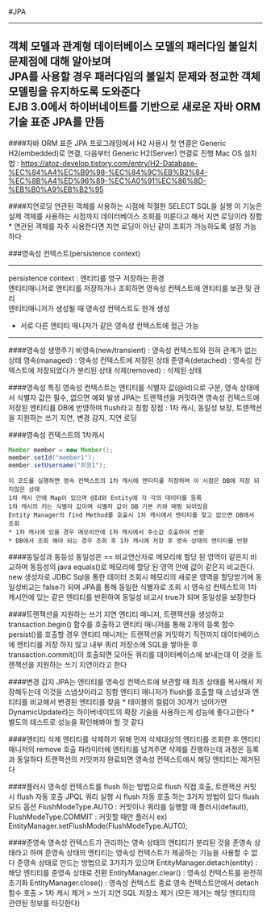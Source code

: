 #JPA

---
객체 모델과 관계형 데이터베이스 모델의 패러다임 불일치 문제점에 대해 알아보며  
JPA를 사용할 경우 패러다임의 불일치 문제와 정교한 객체 모델링을 유지하도록 도와준다  
EJB 3.0에서 하이버네이트를 기반으로 새로운 자바 ORM 기술 표준 JPA를 만듬
---

####자바 ORM 표준 JPA 프로그래밍에서 H2 사용시
    첫 연결은 Generic H2(embedded)로 연결, 다음부터 Generic H2(Server) 연결로 진행
    Mac OS 설치법 : https://atoz-develop.tistory.com/entry/H2-Database-%EC%84%A4%EC%B9%98-%EC%84%9C%EB%B2%84-%EC%8B%A4%ED%96%89-%EC%A0%91%EC%86%8D-%EB%B0%A9%EB%B2%95

####지연로딩
    연관된 객체를 사용하는 시점에 적절한 SELECT SQL을 실행
    이 기능은 실제 객체를 사용하는 시점까지 데이터베이스 조회를 미룬다고 해서 지연 로딩이라 칭함
    * 연관된 객체를 자주 사용한다면 지연 로딩이 아닌 같이 조회가 가능하도록 설정 가능하다

###영속성 컨텍스트(persistence context)

---
persistence context : 엔티티를 영구 저장하는 환경  
엔티티매니저로 엔티티를 저장하거나 조회하면 영속성 컨텍스트에 엔티티를 보관 및 관리  
엔티티매니저가 생성될 때 영속성 컨텍스트도 한개 생성  
* 서로 다른 엔티티 매니저가 같은 영속성 컨텍스트에 접근 가능  
---
####영속성 생명주기
    비영속(new/transient) : 영속성 컨텍스트와 전혀 관계가 없는 상태
    영속(managed) : 영속성 컨텍스트에 저장된 상태
    준영속(detached) : 영속성 컨텍스트에 저장되었다가 분리된 상태
    삭제(removed) : 삭제된 상태

####영속성 특징
    영속성 컨텍스트는 엔티티를 식별자 값(@Id)으로 구분, 영속 상태에서 식별자 값은 필수, 없으면 예외 발생
    JPA는 트랜잭션을 커밋하면 영속성 컨텍스트에 저장된 엔티티를 DB에 반영하며 flush라고 칭함
    장점 : 1차 캐시, 동일성 보장, 트랜잭션을 지원하는 쓰기 지연, 변경 감지, 지연 로딩

####영속성 컨텍스트의 1차캐시
```java
Member member = new Member();
member.setId("member1");
member.setUsername("회원1");
```
    이 코드를 실행하면 영속 컨텍스트의 1차 캐시에 엔티티를 저장하며 이 시점은 DB에 저장 되지않은 상태
    1차 캐시 안에 Map이 있으며 @Id와 Entity에 각 각의 데이터를 등록
    1차 캐시의 키는 식별자 값이며 식별자 값이 DB 기본 키와 매핑 되어있음
    Entity Manager의 find Method를 호출시 1차 캐시에서 엔티티를 찾고 없으면 DB에서 조회
    * 1차 캐시에 있을 경우 메모리안에 1차 캐시에서 주소값 호출하여 반환
    * DB에서 조회 해야 되는 경우 조회 후 1차 캐시에 저장 후 영속 상태의 엔티티를 반환

####동일성과 동등성
    동일성은 == 비교연산자로 메모리에 할당 된 영역이 같은지 비교하며
    동등성의 java equals()로 메모리에 할당 된 영역 안에 값이 같은지 비교한다.
    new 생성자로 JDBC Sql을 통한 데이터 조회시 메모리의 새로운 영역을 할당받기에 동일성비교는 false가 되며
    JPA를 통해 동일한 식별자로 조회 시 영속성 컨텍스트의 1차 캐시안에 있는 같은 엔티티를 반환하여 동일성 비교시 true가 되며 동일성을 보장한다

####트랜잭션을 지원하는 쓰기 지연
    엔티티 매니저, 트랜잭션을 생성하고 transaction.begin() 함수를 호출하고
    엔티티 매니저를 통해 2개의 등록 함수 persist()를 호출할 경우 엔티티 매니저는 트랜잭션을 커밋하기 직전까지
    데이터베이스에 엔티티를 저장 하지 않고 내부 쿼리 저장소에 SQL을 쌓아둔 후 transaction.commit()이 
    호출되면 모아둔 쿼리를 데이터베이스에 보내는데 이 것을 트랜잭션을 지원하는 쓰기 지연이라고 한다

####변경 감지
    JPA는 엔티티를 영속성 컨텍스트에 보관할 때 최초 상태를 복사해서 저장해두는데 이것을 스냅샷이라고 칭함
    엔티티 매니저가 flush를 호출할 때 스냅샷과 엔티티를 비교해서 변경된 엔티티를 찾음
    * 테이블의 컬럼이 30개가 넘어가면 DynamicUpdate라는 하이버네이트의 확장 기술을 사용하는게 성능에 좋다고한다
    * 별도의 테스트로 성능을 확인해봐야 할 것 같다

####엔티티 삭제
    엔티티를 삭제하기 위해 먼저 삭제대상의 엔티티를 조회한 후 엔티티 매니저의 remove 호출 파라미터에 
    엔티티를 넘겨주면 삭제를 진행하는데 과정은 등록과 동일하다
    트랜잭션의 커밋까지 완료되면 영속성 컨텍스트에서 해당 엔티티는 제거된다

####플러시
    영속성 컨텍스트를 flush 하는 방법으로 flush 직접 호출, 트랜잭션 커밋 시 flush 자동 호출
    JPQL 쿼리 실행 시 flush 자동 호출 하는 3가지 방법이 있다
    flush 모드 옵션 FlushModeType.AUTO : 커밋이나 쿼리를 실행할 때 플러시(default), FlushModeType.COMMIT : 커밋할 때만 플러시
    ex) EntityManager.setFlushMode(FlushModeType.AUTO);

####준영속
    영속성 컨텍스트가 관리하는 영속 상태의 엔티티가 분리된 것을 준영속 상태라고 하며
    준영속 상태의 엔티티는 영속성 컨텍스트가 제공하는 기능을 사용할 수 없다
    준영속 상태로 만드는 방법으로 3가지가 있으며
    EntityManager.detach(entity) : 해당 엔티티를 준영속 상태로 전환
    EntityManager.clear() : 영속성 컨텍스트를 완전히 초기화
    EntityManager.close() : 영속성 컨텍스트 종료
    영속 컨텍스트안에서 detach 함수 호출 > 1차 캐시 제거 > 쓰기 지연 SQL 저장소 제거 (모든 제거는 해당 엔티티의 관련된 정보를 타깃한다)
    